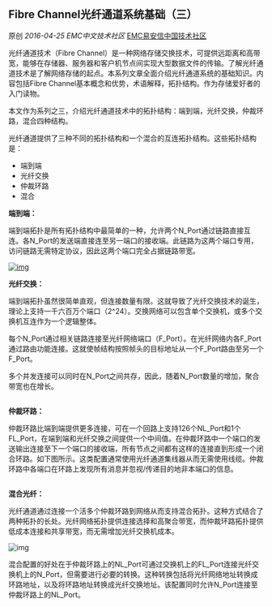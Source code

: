 ## Fibre Channel光纤通道系统基础（三）

原创 *2016-04-25* *EMC中文技术社区* [EMC易安信中国技术社区](https://mp.weixin.qq.com/s?__biz=MjM5NjY0NzAwMg==&mid=2651770779&idx=3&sn=2bc15053c8d476d820720b8dbb6d1c42&scene=21##)

光纤通道技术（Fibre Channel）是一种网络存储交换技术，可提供远距离和高带宽，能够在存储器、服务器和客户机节点间实现大型数据文件的传输。了解光纤通道技术是了解网络存储的起点。本系列文章全面介绍光纤通道系统的基础知识。内容包括Fibre Channel基本概念和优势，术语解释，拓扑结构。作为存储爱好者的入门读物。

 

本文作为系列之三，介绍光纤通道技术中的拓扑结构：端到端，光纤交换，仲裁环路，混合四种结构。

 

光纤通道提供了三种不同的拓扑结构和一个混合的互连拓扑结构。这些拓扑结构是：

- 端到端
- 光纤交换
- 仲裁环路
- 混合

 

 

**端到端：**

 

端到端拓扑是所有拓扑结构中最简单的一种，允许两个N_Port通过链路直接互连。各N_Port的发送端直接连至另一端口的接收端。此链路为这两个端口专用，访问链路无需特定协议，因此这两个端口完全占据链路带宽。

[![img](http://mmbiz.qpic.cn/mmbiz/TztEwAzAQIWwbH2cJja1rwbuGwh6ibTib3YCSCwzYP7UIAiazuKyo5qsL0BIbVZgh1peTLicfoMk7607nrlmLboGvg/640?wx_fmt=png&tp=webp&wxfrom=5&wx_lazy=1)]()

 

**光纤交换：**

端到端拓扑虽然很简单直观，但连接数量有限。这就导致了光纤交换技术的诞生，理论上支持一千六百万个端口（2^24）。交换网络可以包含单个交换机，或多个交换机互连作为一个逻辑整体。

 

每个N_Port通过相关链路连接至光纤网络端口（F_Port）。在光纤网络内各F_Port通过路由功能连接。这就使帧结构按照帧头的目标地址从一个F_Port路由至另一个F_Port。

 

多个并发连接可以同时在N_Port之间共存，因此，随着N_Port数量的增加，聚合带宽也在增长。

[![img](data:image/gif;base64,iVBORw0KGgoAAAANSUhEUgAAAAEAAAABCAYAAAAfFcSJAAAADUlEQVQImWNgYGBgAAAABQABh6FO1AAAAABJRU5ErkJggg==)]()

 

**仲裁环路：**

 

仲裁环路比端到端提供更多连接，可在一个回路上支持126个NL_Port和1个FL_Port，在端到端和光纤交换之间提供一个中间值。在仲裁环路中一个端口的发送输出连接至下一个端口的接收端，所有节点之间都有这样的连接直到形成一个闭合环路。如下图所示。这类配置通常使用光纤通道集线器从而无需使用线缆。仲裁环路中各端口在环路上发现所有消息并忽视/传递目的地非本端口的信息。

[![img](data:image/gif;base64,iVBORw0KGgoAAAANSUhEUgAAAAEAAAABCAYAAAAfFcSJAAAADUlEQVQImWNgYGBgAAAABQABh6FO1AAAAABJRU5ErkJggg==)]()

 

**混合光纤：**

 

光纤通道通过连接一个活多个仲裁环路到网络从而支持混合拓扑。这种方式结合了两种拓扑的长处。光纤网络拓扑提供连接选择和高聚合带宽，而仲裁环路拓扑提供低成本连接和共享带宽，而无需增加光纤交换机成本。

![img](http://mmbiz.qpic.cn/mmbiz/TztEwAzAQIWwbH2cJja1rwbuGwh6ibTib31ZqJrOzgibPhgX5zerymfkibicXHFDquxeNhn6JMud08qZwE6mGHDOBew/640?wx_fmt=png&tp=webp&wxfrom=5&wx_lazy=1)

 

混合配置的好处在于仲裁环路上的NL_Port可通过交换机上的FL_Port连接光纤交换机上的N_Port，但需要进行必要的转换。这种转换包括将光纤网络地址转换成环路地址，以及将环路地址转换成光纤交换地址。该配置同时允许N_Port连接至仲裁环路上的NL_Port。